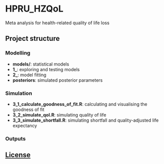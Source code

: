 # HPRU_HZQoL
Meta analysis for health-related quality of life loss


## Project structure

### Modelling

- **models/**: statistical models
- **1_**: exploring and testing models
- **2_**: model fitting
- **posteriors**: simulated posterior parameters

### Simulation

- **3_1_calculate_goodness_of_fit.R**: calculating and visualising the goodness of fit
- **3_2_simulate_qol.R**: simulating quality of life
- **3_3_simulate_shortfall.R**: simulating shortfall and quality-adjusted life expectancy 

### Outputs



## [License](LICENSE)
